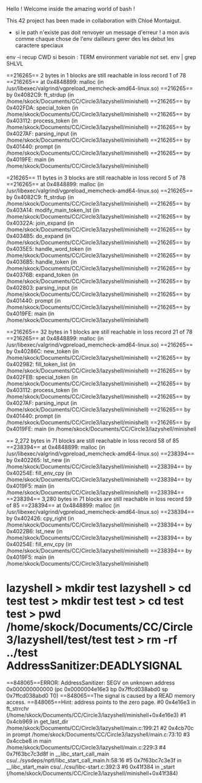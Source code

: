 Hello ! Welcome inside the amazing world of bash !

This 42 project has been made in collaboration with Chloé Montaigut.


- si le path n'existe pas doit renvoyer un message d'erreur ! a mon avis comme chaque chose de l'env dailleurs
gerer des les debut les caractere speciaux


env -i recup CWD
si besoin : TERM environment variable not set.
env | grep SHLVL


==216265== 2 bytes in 1 blocks are still reachable in loss record 1 of 78
==216265==    at 0x4848899: malloc (in /usr/libexec/valgrind/vgpreload_memcheck-amd64-linux.so)
==216265==    by 0x4082C9: ft_strdup (in /home/skock/Documents/CC/Circle3/lazyshell/minishell)
==216265==    by 0x402FDA: special_token (in /home/skock/Documents/CC/Circle3/lazyshell/minishell)
==216265==    by 0x403112: process_token (in /home/skock/Documents/CC/Circle3/lazyshell/minishell)
==216265==    by 0x4027AF: parsing_input (in /home/skock/Documents/CC/Circle3/lazyshell/minishell)
==216265==    by 0x401440: prompt (in /home/skock/Documents/CC/Circle3/lazyshell/minishell)
==216265==    by 0x4019FE: main (in /home/skock/Documents/CC/Circle3/lazyshell/minishell)

=216265== 11 bytes in 3 blocks are still reachable in loss record 5 of 78
==216265==    at 0x4848899: malloc (in /usr/libexec/valgrind/vgpreload_memcheck-amd64-linux.so)
==216265==    by 0x4082C9: ft_strdup (in /home/skock/Documents/CC/Circle3/lazyshell/minishell)
==216265==    by 0x403A14: modify_main_token_lst (in /home/skock/Documents/CC/Circle3/lazyshell/minishell)
==216265==    by 0x40322A: join_expand (in /home/skock/Documents/CC/Circle3/lazyshell/minishell)
==216265==    by 0x4034B5: do_expand (in /home/skock/Documents/CC/Circle3/lazyshell/minishell)
==216265==    by 0x4035E5: handle_word_token (in /home/skock/Documents/CC/Circle3/lazyshell/minishell)
==216265==    by 0x4036B5: handle_token (in /home/skock/Documents/CC/Circle3/lazyshell/minishell)
==216265==    by 0x40376B: expand_token (in /home/skock/Documents/CC/Circle3/lazyshell/minishell)
==216265==    by 0x402803: parsing_input (in /home/skock/Documents/CC/Circle3/lazyshell/minishell)
==216265==    by 0x401440: prompt (in /home/skock/Documents/CC/Circle3/lazyshell/minishell)
==216265==    by 0x4019FE: main (in /home/skock/Documents/CC/Circle3/lazyshell/minishell)

==216265== 32 bytes in 1 blocks are still reachable in loss record 21 of 78
==216265==    at 0x4848899: malloc (in /usr/libexec/valgrind/vgpreload_memcheck-amd64-linux.so)
==216265==    by 0x40286C: new_token (in /home/skock/Documents/CC/Circle3/lazyshell/minishell)
==216265==    by 0x402982: fill_token_list (in /home/skock/Documents/CC/Circle3/lazyshell/minishell)
==216265==    by 0x402FEB: special_token (in /home/skock/Documents/CC/Circle3/lazyshell/minishell)
==216265==    by 0x403112: process_token (in /home/skock/Documents/CC/Circle3/lazyshell/minishell)
==216265==    by 0x4027AF: parsing_input (in /home/skock/Documents/CC/Circle3/lazyshell/minishell)
==216265==    by 0x401440: prompt (in /home/skock/Documents/CC/Circle3/lazyshell/minishell)
==216265==    by 0x4019FE: main (in /home/skock/Documents/CC/Circle3/lazyshell/minishell

== 2,272 bytes in 71 blocks are still reachable in loss record 58 of 85
==238394==    at 0x4848899: malloc (in /usr/libexec/valgrind/vgpreload_memcheck-amd64-linux.so)
==238394==    by 0x402265: lst_new (in /home/skock/Documents/CC/Circle3/lazyshell/minishell)
==238394==    by 0x40254E: fill_env_cpy (in /home/skock/Documents/CC/Circle3/lazyshell/minishell)
==238394==    by 0x4019F5: main (in /home/skock/Documents/CC/Circle3/lazyshell/minishell)
==238394== 
==238394== 3,280 bytes in 71 blocks are still reachable in loss record 59 of 85
==238394==    at 0x4848899: malloc (in /usr/libexec/valgrind/vgpreload_memcheck-amd64-linux.so)
==238394==    by 0x402426: cpy_right (in /home/skock/Documents/CC/Circle3/lazyshell/minishell)
==238394==    by 0x4022B6: lst_new (in /home/skock/Documents/CC/Circle3/lazyshell/minishell)
==238394==    by 0x40254E: fill_env_cpy (in /home/skock/Documents/CC/Circle3/lazyshell/minishell)
==238394==    by 0x4019F5: main (in /home/skock/Documents/CC/Circle3/lazyshell/minishell)


lazyshell > mkdir test
lazyshell > cd test
test > mkdir test
test > cd test
test > pwd
/home/skock/Documents/CC/Circle3/lazyshell/test/test
test > rm -rf ../test
AddressSanitizer:DEADLYSIGNAL
=================================================================
==848065==ERROR: AddressSanitizer: SEGV on unknown address 0x000000000000 (pc 0x0000004e16e3 bp 0x7ffcd038abd0 sp 0x7ffcd038abd0 T0)
==848065==The signal is caused by a READ memory access.
==848065==Hint: address points to the zero page.
    #0 0x4e16e3 in ft_strrchr (/home/skock/Documents/CC/Circle3/lazyshell/minishell+0x4e16e3)
    #1 0x4cb969 in get_last_dir /home/skock/Documents/CC/Circle3/lazyshell/main.c:199:21
    #2 0x4cb70c in prompt /home/skock/Documents/CC/Circle3/lazyshell/main.c:73:10
    #3 0x4ccbe8 in main /home/skock/Documents/CC/Circle3/lazyshell/main.c:229:3
    #4 0x7f63bc7c3d8f in __libc_start_call_main csu/../sysdeps/nptl/libc_start_call_main.h:58:16
    #5 0x7f63bc7c3e3f in __libc_start_main csu/../csu/libc-start.c:392:3
    #6 0x41f384 in _start (/home/skock/Documents/CC/Circle3/lazyshell/minishell+0x41f384)